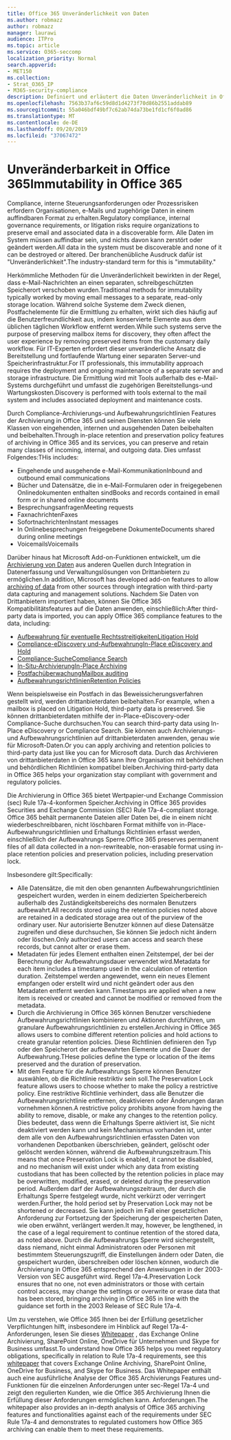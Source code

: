 ```yaml
---
title: Office 365 Unveränderlichkeit von Daten
ms.author: robmazz
author: robmazz
manager: laurawi
audience: ITPro
ms.topic: article
ms.service: O365-seccomp
localization_priority: Normal
search.appverid:
- MET150
ms.collection:
- Strat_O365_IP
- M365-security-compliance
description: Definiert und erläutert die Daten Unveränderlichkeit in Office 365.
ms.openlocfilehash: 7563b37af6c59d8d1d4273f70d86b2551addab89
ms.sourcegitcommit: 55a046bdf49bf7c62ab74da73be1fd1cf6f0ad86
ms.translationtype: MT
ms.contentlocale: de-DE
ms.lasthandoff: 09/20/2019
ms.locfileid: "37067472"
---
```

# <a name="immutability-in-office-365"></a><span data-ttu-id="fd8be-103">Unveränderbarkeit in Office 365</span><span class="sxs-lookup"><span data-stu-id="fd8be-103">Immutability in Office 365</span></span>

<span data-ttu-id="fd8be-104">Compliance, interne Steuerungsanforderungen oder Prozessrisiken erfordern Organisationen, e-Mails und zugehörige Daten in einem auffindbaren Format zu erhalten.</span><span class="sxs-lookup"><span data-stu-id="fd8be-104">Regulatory compliance, internal governance requirements, or litigation risks require organizations to preserve email and associated data in a discoverable form.</span></span> <span data-ttu-id="fd8be-105">Alle Daten im System müssen auffindbar sein, und nichts davon kann zerstört oder geändert werden.</span><span class="sxs-lookup"><span data-stu-id="fd8be-105">All data in the system must be discoverable and none of it can be destroyed or altered.</span></span> <span data-ttu-id="fd8be-106">Der branchenübliche Ausdruck dafür ist "Unveränderlichkeit".</span><span class="sxs-lookup"><span data-stu-id="fd8be-106">The industry-standard term for this is "immutability."</span></span>

<span data-ttu-id="fd8be-107">Herkömmliche Methoden für die Unveränderlichkeit bewirkten in der Regel, dass e-Mail-Nachrichten an einen separaten, schreibgeschützten Speicherort verschoben wurden.</span><span class="sxs-lookup"><span data-stu-id="fd8be-107">Traditional methods for immutability typically worked by moving email messages to a separate, read-only storage location.</span></span> <span data-ttu-id="fd8be-108">Während solche Systeme dem Zweck dienen, Postfachelemente für die Ermittlung zu erhalten, wirkt sich dies häufig auf die Benutzerfreundlichkeit aus, indem konservierte Elemente aus dem üblichen täglichen Workflow entfernt werden.</span><span class="sxs-lookup"><span data-stu-id="fd8be-108">While such systems serve the purpose of preserving mailbox items for discovery, they often affect the user experience by removing preserved items from the customary daily workflow.</span></span> <span data-ttu-id="fd8be-109">Für IT-Experten erfordert dieser unveränderliche Ansatz die Bereitstellung und fortlaufende Wartung einer separaten Server-und Speicherinfrastruktur.</span><span class="sxs-lookup"><span data-stu-id="fd8be-109">For IT professionals, this immutability approach requires the deployment and ongoing maintenance of a separate server and storage infrastructure.</span></span> <span data-ttu-id="fd8be-110">Die Ermittlung wird mit Tools außerhalb des e-Mail-Systems durchgeführt und umfasst die zugehörigen Bereitstellungs-und Wartungskosten.</span><span class="sxs-lookup"><span data-stu-id="fd8be-110">Discovery is performed with tools external to the mail system and includes associated deployment and maintenance costs.</span></span>

<span data-ttu-id="fd8be-111">Durch Compliance-Archivierungs-und Aufbewahrungsrichtlinien Features der Archivierung in Office 365 und seinen Diensten können Sie viele Klassen von eingehenden, internen und ausgehenden Daten beibehalten und beibehalten.</span><span class="sxs-lookup"><span data-stu-id="fd8be-111">Through in-place retention and preservation policy features of archiving in Office 365 and its services, you can preserve and retain many classes of incoming, internal, and outgoing data.</span></span> <span data-ttu-id="fd8be-112">Dies umfasst Folgendes:</span><span class="sxs-lookup"><span data-stu-id="fd8be-112">THis includes:</span></span>

- <span data-ttu-id="fd8be-113">Eingehende und ausgehende e-Mail-Kommunikation</span><span class="sxs-lookup"><span data-stu-id="fd8be-113">Inbound and outbound email communications</span></span>
- <span data-ttu-id="fd8be-114">Bücher und Datensätze, die in e-Mail-Formularen oder in freigegebenen Onlinedokumenten enthalten sind</span><span class="sxs-lookup"><span data-stu-id="fd8be-114">Books and records contained in email form or in shared online documents</span></span>
- <span data-ttu-id="fd8be-115">Besprechungsanfragen</span><span class="sxs-lookup"><span data-stu-id="fd8be-115">Meeting requests</span></span>
- <span data-ttu-id="fd8be-116">Faxnachrichten</span><span class="sxs-lookup"><span data-stu-id="fd8be-116">Faxes</span></span>
- <span data-ttu-id="fd8be-117">Sofortnachrichten</span><span class="sxs-lookup"><span data-stu-id="fd8be-117">Instant messages</span></span>
- <span data-ttu-id="fd8be-118">In Onlinebesprechungen freigegebene Dokumente</span><span class="sxs-lookup"><span data-stu-id="fd8be-118">Documents shared during online meetings</span></span>
- <span data-ttu-id="fd8be-119">Voicemails</span><span class="sxs-lookup"><span data-stu-id="fd8be-119">Voicemails</span></span>

<span data-ttu-id="fd8be-120">Darüber hinaus hat Microsoft Add-on-Funktionen entwickelt, um die [Archivierung von Daten](https://support.office.com/article/Archiving-third-party-data-in-Office-365-0ce338d5-3666-4a18-86ab-c6910ff408cc) aus anderen Quellen durch Integration in Datenerfassung und Verwaltungslösungen von Drittanbietern zu ermöglichen.</span><span class="sxs-lookup"><span data-stu-id="fd8be-120">In addition, Microsoft has developed add-on features to allow [archiving of data](https://support.office.com/article/Archiving-third-party-data-in-Office-365-0ce338d5-3666-4a18-86ab-c6910ff408cc) from other sources through integration with third-party data capturing and management solutions.</span></span> <span data-ttu-id="fd8be-121">Nachdem Sie Daten von Drittanbietern importiert haben, können Sie Office 365 Kompatibilitätsfeatures auf die Daten anwenden, einschließlich:</span><span class="sxs-lookup"><span data-stu-id="fd8be-121">After third-party data is imported, you can apply Office 365 compliance features to the data, including:</span></span>

- [<span data-ttu-id="fd8be-122">Aufbewahrung für eventuelle Rechtsstreitigkeiten</span><span class="sxs-lookup"><span data-stu-id="fd8be-122">Litigation Hold</span></span>](/microsoft365/compliance/create-a-litigation-hold.md)
- [<span data-ttu-id="fd8be-123">Compliance-eDiscovery und-Aufbewahrung</span><span class="sxs-lookup"><span data-stu-id="fd8be-123">In-Place eDiscovery and Hold</span></span>](/microsoft365/compliance/manage-legal-investigations.md)
- [<span data-ttu-id="fd8be-124">Compliance-Suche</span><span class="sxs-lookup"><span data-stu-id="fd8be-124">Compliance Search</span></span>](/microsoft365/compliance/search-for-content.md)
- [<span data-ttu-id="fd8be-125">In-Situ-Archivierung</span><span class="sxs-lookup"><span data-stu-id="fd8be-125">In-Place Archiving</span></span>](/microsoft365/compliance/enable-archive-mailboxes.md)
- [<span data-ttu-id="fd8be-126">Postfachüberwachung</span><span class="sxs-lookup"><span data-stu-id="fd8be-126">Mailbox auditing</span></span>](/microsoft365/compliance/enable-mailbox-auditing.md)
- [<span data-ttu-id="fd8be-127">Aufbewahrungsrichtlinien</span><span class="sxs-lookup"><span data-stu-id="fd8be-127">Retention Policies</span></span>](/microsoft365/compliance/retention-policies.md)

<span data-ttu-id="fd8be-128">Wenn beispielsweise ein Postfach in das Beweissicherungsverfahren gestellt wird, werden drittanbieterdaten beibehalten.</span><span class="sxs-lookup"><span data-stu-id="fd8be-128">For example, when a mailbox is placed on Litigation Hold, third-party data is preserved.</span></span> <span data-ttu-id="fd8be-129">Sie können drittanbieterdaten mithilfe der in-Place-eDiscovery-oder Compliance-Suche durchsuchen.</span><span class="sxs-lookup"><span data-stu-id="fd8be-129">You can search third-party data using In-Place eDiscovery or Compliance Search.</span></span> <span data-ttu-id="fd8be-130">Sie können auch Archivierungs-und Aufbewahrungsrichtlinien auf drittanbieterdaten anwenden, genau wie für Microsoft-Daten.</span><span class="sxs-lookup"><span data-stu-id="fd8be-130">Or you can apply archiving and retention policies to third-party data just like you can for Microsoft data.</span></span> <span data-ttu-id="fd8be-131">Durch das Archivieren von drittanbieterdaten in Office 365 kann Ihre Organisation mit behördlichen und behördlichen Richtlinien kompatibel bleiben.</span><span class="sxs-lookup"><span data-stu-id="fd8be-131">Archiving third-party data in Office 365 helps your organization stay compliant with government and regulatory policies.</span></span>

<span data-ttu-id="fd8be-132">Die Archivierung in Office 365 bietet Wertpapier-und Exchange Commission (sec) Rule 17a-4-konformen Speicher.</span><span class="sxs-lookup"><span data-stu-id="fd8be-132">Archiving in Office 365 provides Securities and Exchange Commission (SEC) Rule 17a-4-compliant storage.</span></span> <span data-ttu-id="fd8be-133">Office 365 behält permanente Dateien aller Daten bei, die in einem nicht wiederbeschreibbaren, nicht löschbaren Format mithilfe von in-Place-Aufbewahrungsrichtlinien und Erhaltungs Richtlinien erfasst werden, einschließlich der Aufbewahrungs Sperre.</span><span class="sxs-lookup"><span data-stu-id="fd8be-133">Office 365 preserves permanent files of all data collected in a non-rewriteable, non-erasable format using in-place retention policies and preservation policies, including preservation lock.</span></span>

<span data-ttu-id="fd8be-134">Insbesondere gilt:</span><span class="sxs-lookup"><span data-stu-id="fd8be-134">Specifically:</span></span>

- <span data-ttu-id="fd8be-135">Alle Datensätze, die mit den oben genannten Aufbewahrungsrichtlinien gespeichert wurden, werden in einem dedizierten Speicherbereich außerhalb des Zuständigkeitsbereichs des normalen Benutzers aufbewahrt.</span><span class="sxs-lookup"><span data-stu-id="fd8be-135">All records stored using the retention policies noted above are retained in a dedicated storage area out of the purview of the ordinary user.</span></span> <span data-ttu-id="fd8be-136">Nur autorisierte Benutzer können auf diese Datensätze zugreifen und diese durchsuchen, Sie können Sie jedoch nicht ändern oder löschen.</span><span class="sxs-lookup"><span data-stu-id="fd8be-136">Only authorized users can access and search these records, but cannot alter or erase them.</span></span>
- <span data-ttu-id="fd8be-137">Metadaten für jedes Element enthalten einen Zeitstempel, der bei der Berechnung der Aufbewahrungsdauer verwendet wird.</span><span class="sxs-lookup"><span data-stu-id="fd8be-137">Metadata for each item includes a timestamp used in the calculation of retention duration.</span></span> <span data-ttu-id="fd8be-138">Zeitstempel werden angewendet, wenn ein neues Element empfangen oder erstellt wird und nicht geändert oder aus den Metadaten entfernt werden kann.</span><span class="sxs-lookup"><span data-stu-id="fd8be-138">Timestamps are applied when a new item is received or created and cannot be modified or removed from the metadata.</span></span>
- <span data-ttu-id="fd8be-139">Durch die Archivierung in Office 365 können Benutzer verschiedene Aufbewahrungsrichtlinien kombinieren und Aktionen durchführen, um granulare Aufbewahrungsrichtlinien zu erstellen.</span><span class="sxs-lookup"><span data-stu-id="fd8be-139">Archiving in Office 365 allows users to combine different retention policies and hold actions to create granular retention policies.</span></span> <span data-ttu-id="fd8be-140">Diese Richtlinien definieren den Typ oder den Speicherort der aufbewahrten Elemente und die Dauer der Aufbewahrung.</span><span class="sxs-lookup"><span data-stu-id="fd8be-140">THese policies define the type or location of the items preserved and the duration of preservation.</span></span>
- <span data-ttu-id="fd8be-141">Mit dem Feature für die Aufbewahrungs Sperre können Benutzer auswählen, ob die Richtlinie restriktiv sein soll.</span><span class="sxs-lookup"><span data-stu-id="fd8be-141">The Preservation Lock feature allows users to choose whether to make the policy a restrictive policy.</span></span> <span data-ttu-id="fd8be-142">Eine restriktive Richtlinie verhindert, dass alle Benutzer die Aufbewahrungsrichtlinie entfernen, deaktivieren oder Änderungen daran vornehmen können.</span><span class="sxs-lookup"><span data-stu-id="fd8be-142">A restrictive policy prohibits anyone from having the ability to remove, disable, or make any changes to the retention policy.</span></span> <span data-ttu-id="fd8be-143">Dies bedeutet, dass wenn die Erhaltungs Sperre aktiviert ist, Sie nicht deaktiviert werden kann und kein Mechanismus vorhanden ist, unter dem alle von den Aufbewahrungsrichtlinien erfassten Daten von vorhandenen Depotbanken überschrieben, geändert, gelöscht oder gelöscht werden können, während die Aufbewahrungszeitraum.</span><span class="sxs-lookup"><span data-stu-id="fd8be-143">This means that once Preservation Lock is enabled, it cannot be disabled, and no mechanism will exist under which any data from existing custodians that has been collected by the retention policies in place may be overwritten, modified, erased, or deleted during the preservation period.</span></span> <span data-ttu-id="fd8be-144">Außerdem darf der Aufbewahrungszeitraum, der durch die Erhaltungs Sperre festgelegt wurde, nicht verkürzt oder verringert werden.</span><span class="sxs-lookup"><span data-stu-id="fd8be-144">Further, the hold period set by Preservation Lock may not be shortened or decreased.</span></span> <span data-ttu-id="fd8be-145">Sie kann jedoch im Fall einer gesetzlichen Anforderung zur Fortsetzung der Speicherung der gespeicherten Daten, wie oben erwähnt, verlängert werden.</span><span class="sxs-lookup"><span data-stu-id="fd8be-145">It may, however, be lengthened, in the case of a legal requirement to continue retention of the stored data, as noted above.</span></span> <span data-ttu-id="fd8be-146">Durch die Aufbewahrungs Sperre wird sichergestellt, dass niemand, nicht einmal Administratoren oder Personen mit bestimmtem Steuerungszugriff, die Einstellungen ändern oder Daten, die gespeichert wurden, überschreiben oder löschen können, wodurch die Archivierung in Office 365 entsprechend den Anweisungen in der 2003-Version von SEC ausgeführt wird. Regel 17a-4.</span><span class="sxs-lookup"><span data-stu-id="fd8be-146">Preservation Lock ensures that no one, not even administrators or those with certain control access, may change the settings or overwrite or erase data that has been stored, bringing archiving in Office 365 in line with the guidance set forth in the 2003 Release of SEC Rule 17a-4.</span></span>

<span data-ttu-id="fd8be-147">Um zu verstehen, wie Office 365 Ihnen bei der Erfüllung gesetzlicher Verpflichtungen hilft, insbesondere im Hinblick auf Regel 17a-4-Anforderungen, lesen Sie dieses [Whitepaper](https://go.microsoft.com/fwlink/?linkid=830440) , das Exchange Online Archivierung, SharePoint Online, OneDrive für Unternehmen und Skype for Business umfasst.</span><span class="sxs-lookup"><span data-stu-id="fd8be-147">To understand how Office 365 helps you meet regulatory obligations, specifically in relation to Rule 17a-4 requirements, see this [whitepaper](https://go.microsoft.com/fwlink/?linkid=830440) that covers Exchange Online Archiving, SharePoint Online, OneDrive for Business, and Skype for Business.</span></span> <span data-ttu-id="fd8be-148">Das Whitepaper enthält auch eine ausführliche Analyse der Office 365 Archivierungs Features und-Funktionen für die einzelnen Anforderungen unter sec-Regel 17a-4 und zeigt den regulierten Kunden, wie die Office 365 Archivierung Ihnen die Erfüllung dieser Anforderungen ermöglichen kann. Anforderungen.</span><span class="sxs-lookup"><span data-stu-id="fd8be-148">The whitepaper also provides an in-depth analysis of Office 365 archiving features and functionalities against each of the requirements under SEC Rule 17a-4 and demonstrates to regulated customers how Office 365 archiving can enable them to meet these requirements.</span></span>